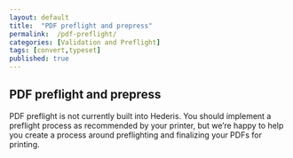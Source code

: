 ```yaml
---
layout: default
title:  "PDF preflight and prepress"
permalink:  /pdf-preflight/
categories: [Validation and Preflight]
tags: [convert,typeset]
published: true
---
```


<section data-type="chapter" class="hsecchapter" data-hederis-type="hsecchapter" id="pdf-preflight" data-pi-attrs="id: pdf-preflight; data-tags: convert,typeset;" role="doc-chapter" data-tags="convert,typeset" data-author-name=" " data-book-title=" " title="PDF preflight and prepress"><h1 data-hederis-type="hblkchaptitle" class="hblkchaptitle" id="pzfJSkZ7m">PDF preflight and prepress</h1><p class="hblkp" data-hederis-type="hblkp" id="pDpzgyGc1">PDF preflight is not currently built into Hederis. You should implement a preflight process as recommended by your printer, but we&#8217;re happy to help you create a process around preflighting and finalizing your PDFs for printing.</p></section>